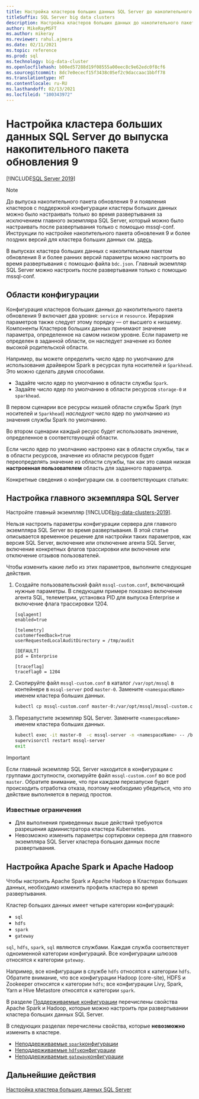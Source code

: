 ```yaml
---
title: Настройка кластеров больших данных SQL Server до накопительного пакета обновления 9
titleSuffix: SQL Server big data clusters
description: Настройка кластеров больших данных до накопительного пакета обновления 9
author: MikeRayMSFT
ms.author: mikeray
ms.reviewer: rahul.ajmera
ms.date: 02/11/2021
ms.topic: reference
ms.prod: sql
ms.technology: big-data-cluster
ms.openlocfilehash: b00ed57288d19f08555a00eec8c9e62edc0f8cf6
ms.sourcegitcommit: 8dc7e0ececf15f3438c05ef2c9daccaac1bbff78
ms.translationtype: HT
ms.contentlocale: ru-RU
ms.lasthandoff: 02/13/2021
ms.locfileid: "100343972"
---
```

# <a name="configure-a-sql-server-big-data-cluster---pre-cu9-release"></a>Настройка кластера больших данных SQL Server до выпуска накопительного пакета обновления 9

[!INCLUDE[SQL Server 2019](../includes/applies-to-version/sqlserver2019.md)]

> [!NOTE]
> До выпуска накопительного пакета обновления 9 и появления кластеров с поддержкой конфигурации кластеры больших данных можно было настраивать только во время развертывания за исключением главного экземпляра SQL Server, который можно было настраивать после развертывания только с помощью mssql-conf. Инструкции по настройке накопительного пакета обновления 9 и более поздних версий для кластера больших данных см. [здесь](configure-bdc-overview.md).


В выпусках кластера больших данных с накопительным пакетом обновления 8 и более ранних версий параметры можно настроить во время развертывания с помощью файла `bdc.json`. Главный экземпляр SQL Server можно настроить после развертывания только с помощью mssql-conf.

## <a name="configuration-scopes"></a>Области конфигурации
Конфигурация кластеров больших данных до накопительного пакета обновления 9 включает два уровня: `service` и `resource`. Иерархия параметров также следует этому порядку — от высшего к низшему. Компоненты Кластеров больших данных принимают значение параметра, определенное на самом низком уровне. Если параметр не определен в заданной области, он наследует значение из более высокой родительской области.

Например, вы можете определить число ядер по умолчанию для использования драйвером Spark в ресурсах пула носителей и `Sparkhead`. Это можно сделать двумя способами.

* Задайте число ядер по умолчанию в области службы `Spark`. 
* Задайте число ядер по умолчанию в области ресурсов `storage-0` и `sparkhead`.

В первом сценарии все ресурсы низшей области службы Spark (пул носителей и `Sparkhead`) *наследуют* число ядер по умолчанию из значения службы Spark по умолчанию.

Во втором сценарии каждый ресурс будет использовать значение, определенное в соответствующей области.

Если число ядер по умолчанию настроено как в области службы, так и в области ресурсов, значение из области ресурсов будет переопределять значение из области службы, так как это самая низкая **настроенная пользователем** область для заданного параметра.

Конкретные сведения о конфигурации см. в соответствующих статьях:

## <a name="configure-the-sql-server-master-instance"></a>Настройка главного экземпляра SQL Server
Настройте главный экземпляр [!INCLUDE[big-data-clusters-2019](../includes/ssbigdataclusters-ss-nover.md)].

Нельзя настроить параметры конфигурации сервера для главного экземпляра SQL Server во время развертывания. В этой статье описывается временное решение для настройки таких параметров, как версия SQL Server, включение или отключение агента SQL Server, включение конкретных флагов трассировки или включение или отключение отзывов пользователей.

Чтобы изменить какие либо из этих параметров, выполните следующие действия.

1. Создайте пользовательский файл `mssql-custom.conf`, включающий нужные параметры. В следующем примере показано включение агента SQL, телеметрии, установка PID для выпуска Enterprise и включение флага трассировки 1204.

   ```
   [sqlagent]
   enabled=true
   
   [telemetry]
   customerfeedback=true
   userRequestedLocalAuditDirectory = /tmp/audit

   [DEFAULT]
   pid = Enterprise

   [traceflag]
   traceflag0 = 1204
   ```

1. Скопируйте файл `mssql-custom.conf` в каталог `/var/opt/mssql` в контейнере в `mssql-server` pod `master-0`. Замените `<namespaceName>` именем кластера больших данных.

   ```bash
   kubectl cp mssql-custom.conf master-0:/var/opt/mssql/mssql-custom.conf -c mssql-server -n <namespaceName>
   ```

1. Перезапустите экземпляр SQL Server.  Замените `<namespaceName>` именем кластера больших данных.

   ```bash
   kubectl exec -it master-0  -c mssql-server -n <namespaceName> -- /bin/bash
   supervisorctl restart mssql-server
   exit
   ```

> [!IMPORTANT]
> Если главный экземпляр SQL Server находится в конфигурации с группами доступности, скопируйте файл `mssql-custom.conf` во все pod `master`. Обратите внимание, что при каждом перезапуске будет происходить отработка отказа, поэтому необходимо убедиться, что это действие выполняется в период простоя.

### <a name="known-limitations"></a>Известные ограничения

- Для выполнения приведенных выше действий требуются разрешения администратора кластера Kubernetes.
- Невозможно изменить параметры сортировки сервера для главного экземпляра SQL Server кластера больших данных после развертывания.

## <a name="configure-apache-spark-and-apache-hadoop"></a>Настройка Apache Spark и Apache Hadoop
Чтобы настроить Apache Spark и Apache Hadoop в Кластерах больших данных, необходимо изменить профиль кластера во время развертывания.

Кластер больших данных имеет четыре категории конфигураций: 

- `sql` 
- `hdfs` 
- `spark` 
- `gateway` 

`sql`, `hdfs`, `spark`, `sql` являются службами. Каждая служба соответствует одноименной категории конфигураций. Все конфигурации шлюзов относятся к категории `gateway`. 

Например, все конфигурации в службе `hdfs` относятся к категории `hdfs`. Обратите внимание, что все конфигурации Hadoop (core-site), HDFS и Zookeeper относятся к категории `hdfs`; все конфигурации Livy, Spark, Yarn и Hive Metastore относятся к категории `spark`. 

В разделе [Поддерживаемые конфигурации](reference-config-spark-hadoop.md#supported-configurations) перечислены свойства Apache Spark и Hadoop, которые можно настроить при развертывании кластера больших данных SQL Server.

В следующих разделах перечислены свойства, которые **невозможно** изменить в кластере.

- [Неподдерживаемые `spark`конфигурации](reference-config-spark-hadoop.md#unsupported-spark-configurations)
- [Неподдерживаемые `hdfs`конфигурации](reference-config-spark-hadoop.md#unsupported-hdfs-configurations)
- [Неподдерживаемые `gateway`конфигурации](reference-config-spark-hadoop.md#unsupported-gateway-configurations)

## <a name="next-steps"></a>Дальнейшие действия

[Настройка кластера больших данных SQL Server](configure-bdc-overview.md)